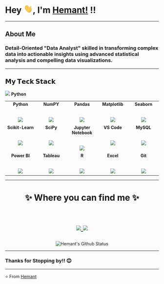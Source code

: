 # Hey <img src="https://raw.githubusercontent.com/parth-27/parth-27/master/Hi.gif" width="30px">, I'm [Hemant!](https://github.com/hemant4dsci) !!

</h2>

<hr/>

## About Me

### Detail-Oriented "Data Analyst" skilled in transforming complex data into actionable insights using advanced statistical analysis and compelling data visualizations.

<hr/>

## 𝗠𝘆 𝗧𝗲𝗰𝗸 𝗦𝘁𝗮𝗰𝗸

<img height="64px" src="https://cdn.svgporn.com/logos/python.svg"/> **Python** 


<table>
    <tbody>
    <tr valign="top">
      <td width="20%" align="center">
        <span><strong>Python</strong></span><br><br><br>
        <img height="128px" src="https://cdn.svgporn.com/logos/python.svg">
      </td>
      <td width="20%" align="center">
        <span><strong>NumPY</strong></span><br><br><br>
        <img height="128px" src="https://cdn.svgporn.com/logos/numpy.svg">
      </td>
      <td width="20%" align="center">
        <span><strong>Pandas</strong></span><br><br><br>
        <img height="128px" src="https://cdn.svgporn.com/logos/pandas-icon.svg">
      </td>
      <td width="20%" align="center">
        <span><strong>Matplotlib</strong></span><br><br><br>
        <img height="128px" src="https://cdn.svgporn.com/logos/matplotlib-icon.svg">
      </td>
      <td width="20%" align="center">
        <span><strong>Seaborn</strong></span><br><br><br>
        <img height="128px" src="https://cdn.svgporn.com/logos/seaborn-icon.svg">
      </td>
    </tr>
    <tr valign="top">
      <td width="20%" align="center">
        <span><strong>Scikit-Learn</strong></span><br><br><br>
        <img height="128px" src="https://icon.icepanel.io/Technology/svg/scikit-learn.svg">
      </td>
     <td width="20%" align="center">
        <span><strong>SciPy</strong></span><br><br><br>
        <img height="128px" src="https://upload.wikimedia.org/wikipedia/commons/b/b2/SCIPY_2.svg">
      </td>
      <td width="20%" align="center">
        <span><strong>Jupyter Notebook</strong></span><br><br><br>
        <img height="128px" src="https://cdn.svgporn.com/logos/jupyter.svg">
      </td>
      <td width="20%" align="center">
        <span><strong>VS Code</strong></span><br><br><br>
        <img height="128px" src="https://cdn.svgporn.com/logos/visual-studio-code.svg">
      </td>
      <td width="20%" align="center">
        <span><strong>MySQL</strong></span><br><br><br>
        <img height="128px" src="https://cdn.svgporn.com/logos/mysql.svg">
      </td>
    </tr>
    <tr valign="top">
      <td width="20%" align="center">
        <span><strong>Power BI</strong></span><br><br><br>
        <img height="128px" src="https://cdn.svgporn.com/logos/microsoft-power-bi.svg">
      </td>
      <td width="20%" align="center">
        <span><strong>Tableau</strong></span><br><br><br>
        <img height="128px" src="https://cdn.svgporn.com/logos/tableau-icon.svg">
      </td>
      <td width="20%" align="center">
        <span><strong>R</strong></span><br><br><br>
        <img height="128px" src="https://upload.wikimedia.org/wikipedia/commons/1/1b/R_logo.svg">
      </td>
      <td width="20%" align="center">
        <span><strong>Excel</strong></span><br><br><br>
        <img height="128px" src="https://upload.wikimedia.org/wikipedia/commons/3/34/Microsoft_Office_Excel_%282019%E2%80%93present%29.svg">
      </td>
      <td width="20%" align="center">
        <span><strong>Git</strong></span><br><br><br>
        <img height="128px" src="https://cdn.svgporn.com/logos/git-icon.svg">
      </td>
    </tr>
    </tbody>
</table>
<hr>

<h1 align="center">
✨ Where you can find me ✨
  
<p align="center">
  <br/>
  <a href="https://www.linkedin.com/in/hemant4dsci/">
    <img height = "64px" src="https://cdn.svgporn.com/logos/linkedin.svg">
  </a>
  
  <a href="https://github.com/hemant4dsci/">
    <img height = "64px" src="https://cdn.svgporn.com/logos/github-octocat.svg">  
  </a>
</p>
</h1>

<div align = "center">

![Hemant's Github Status](https://github-readme-stats.vercel.app/api?username=hemant4dsci&show_icons=true&title_color=3793c4&icon_color=ffbb00&text_color=ffffff&bg_color=000000)

<hr>

</div>

<h3>Thanks for Stopping by!! 😊</h3>


---
⭐️ From [Hemant](https://github.com/hemant4dsci) 
